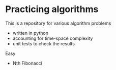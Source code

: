# Practicing algorithms

This is a repository for various algorithm problems

* written in python
* accounting for time-space complexity
* unit tests to check the results

Easy
- Nth Fibonacci
